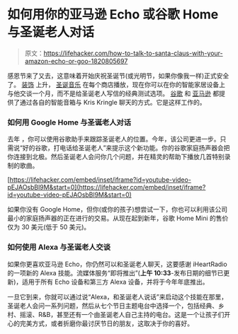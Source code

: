 # 如何用你的亚马逊 Echo 或谷歌 Home 与圣诞老人对话

> 原文：<https://lifehacker.com/how-to-talk-to-santa-claus-with-your-amazon-echo-or-goo-1820805697>

感恩节来了又去，这意味着开始庆祝圣诞节(或光明节，如果你像我一样)正式安全了。 [装饰](https://lifehacker.com/how-to-keep-your-christmas-lights-tangle-free-1751130430) 上升， [圣诞音乐](https://lifehacker.com/the-holiday-party-playlist-1789580299) 在每个商店播放，现在你可以在你的智能家居设备上与他交谈一个月，而不是给圣诞老人写信的经典测试选项。 [谷歌](https://lifehacker.com/preview/google-knocks-30-off-its-home-mini-smart-speaker-for-b-1820409960) 和 [亚马逊](https://lifehacker.com/the-seven-best-things-you-can-do-with-an-amazon-echo-1766989219) 都提供了通过各自的智能音箱与 Kris Kringle 聊天的方式。它是这样工作的。



### 如何用 Google Home 与圣诞老人对话

去年 ，你可以使用谷歌助手来跟踪圣诞老人的位置。今年，该公司更进一步。只需说“好的谷歌，打电话给圣诞老人”来提示这个新功能。你的谷歌家庭扬声器会把你连接到北极。然后圣诞老人会问你几个问题，并在精灵的帮助下播放几首特别录制的歌曲。

 [https://lifehacker.com/embed/inset/iframe?id=youtube-video-pEJAOsbBl9M&start=0](https://lifehacker.com/embed/inset/iframe?id=youtube-video-pEJAOsbBl9M&start=0) 

如果你没有 Google Home，但你(或你的孩子)想尝试一下，你也可以利用该公司最小的家庭扬声器的正在进行的交易。从现在起到新年，谷歌 Home Mini 的售价仅为 30 美元(低于 50 美元)。

### 如何使用 Alexa 与圣诞老人交谈

如果你更喜欢亚马逊 Echo，你仍然可以和圣诞老人聊天，这要感谢 iHeartRadio 的一项新的 Alexa 技能。流媒体服务“即将推出”(**上午 10:33**-发布日期的细节已更新)，适用于所有 Echo 设备和第三方 Alexa 设备，并将于今年年底推出。

一旦它到来，你就可以通过说“Alexa，和圣诞老人说话”来启动这个技能在那里，圣诞老人会问一系列问题，然后从七个节日主题电台中选择一个，包括经典、乡村、摇滚、R&B，甚至还有一个由圣诞老人自己主持的电台。这是一个让孩子们开心的完美方式，或者折磨你最讨厌节日的朋友，这取决于你的喜好。